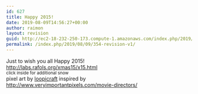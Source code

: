 ```yaml
---
id: 627
title: Happy 2015!
date: 2019-08-09T14:56:27+00:00
author: raimon
layout: revision
guid: http://ec2-18-232-250-173.compute-1.amazonaws.com/index.php/2019/08/09/354-revision-v1/
permalink: /index.php/2019/08/09/354-revision-v1/
---
```

Just to wish you all Happy 2015!  
<http://labs.rafols.org/xmas15/x15.html>  
<small>click inside for additional snow</small>  
pixel art by [loopicraft](https://www.etsy.com/shop/Loopicraft) inspired by <http://www.veryimportantpixels.com/movie-directors/>
